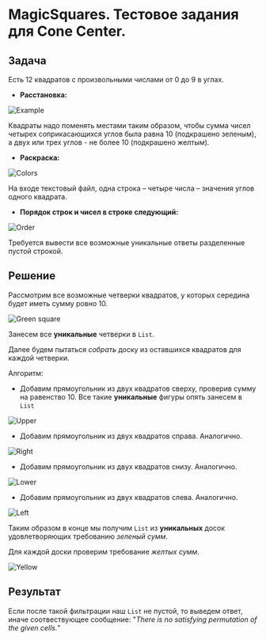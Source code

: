 # MagicSquares. Тестовое задания для Cone Center.

Задача
---
Есть 12 квадратов с произвольными числами от 0 до 9 в углах.
* **Расстановка:**

![Example](https://github.com/maxim092001/MagicSquares/blob/master/src/main/resources/images/example.png)

Квадраты надо поменять местами таким образом, чтобы сумма чисел четырех соприкасающихся углов была равна 10 (подкрашено зеленым), а двух или трех углов - не более 10 (подкрашено желтым).

* **Раскраска:**

![Colors](https://github.com/maxim092001/MagicSquares/blob/master/src/main/resources/images/colors.png)

На входе текстовый файл, одна строка – четыре числа – значения углов одного квадрата. 

* **Порядок строк и чисел в строке следующий:**

![Order](https://github.com/maxim092001/MagicSquares/blob/master/src/main/resources/images/order.png)

Требуется вывести все возможные уникальные ответы разделенные пустой строкой.

Решение
---

Рассмотрим все возможные четверки квадратов, у которых середина будет иметь сумму ровно 10. 

![Green square](https://github.com/maxim092001/MagicSquares/blob/master/src/main/resources/images/green_square.png)

Занесем все **уникальные** четверки в ```List```.

Далее будем пытаться *собрать* доску из оставшихся квадратов для каждой четверки.

Алгоритм:
* Добавим прямоугольник из двух квадратов сверху, проверив сумму на равенство 10. Все такие **уникальные** фигуры опять занесем в ```List```

![Upper](https://github.com/maxim092001/MagicSquares/blob/master/src/main/resources/images/upper.png)

* Добавим прямоугольник из двух квадратов справа. Аналогично.

![Right](https://github.com/maxim092001/MagicSquares/blob/master/src/main/resources/images/right.png)

* Добавим прямоугольник из двух квадратов снизу. Аналогично.

![Lower](https://github.com/maxim092001/MagicSquares/blob/master/src/main/resources/images/lower.png)

* Добавим прямоугольник из двух квадратов слева. Аналогично.

![Left](https://github.com/maxim092001/MagicSquares/blob/master/src/main/resources/images/left.png)

Таким образом в конце мы получим ```List``` из **уникальных** досок удовлетворяющих требованию *зеленый сумм*. 

Для каждой доски проверим требование *желтых сумм*.

![Yellow](https://github.com/maxim092001/MagicSquares/blob/master/src/main/resources/images/yellow.png)

Результат
---

Если после такой фильтрации наш ```List``` не пустой, то выведем ответ, иначе соотвествующее сообщение: "*There is no satisfying permutation of the given cells.*"
